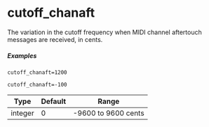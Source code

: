 ---
---
# cutoff_chanaft

The variation in the cutoff frequency when
MIDI channel aftertouch messages are received, in cents.

##### Examples

```
cutoff_chanaft=1200

cutoff_chanaft=-100
```

| Type    | Default | Range               |
| ---     | ---     | ---                 |
| integer | 0       | -9600 to 9600 cents |
